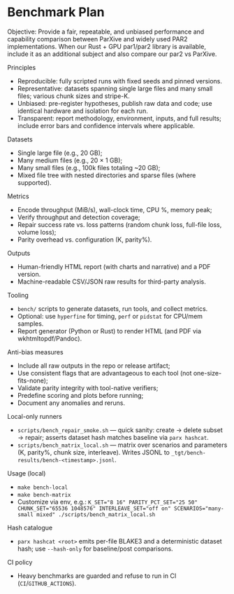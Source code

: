 # Benchmark Plan

Objective: Provide a fair, repeatable, and unbiased performance and capability comparison between ParXive and widely used PAR2 implementations. When our Rust + GPU par1/par2 library is available, include it as an additional subject and also compare our par2 vs ParXive.

Principles
- Reproducible: fully scripted runs with fixed seeds and pinned versions.
- Representative: datasets spanning single large files and many small files; various chunk sizes and stripe-K.
- Unbiased: pre-register hypotheses, publish raw data and code; use identical hardware and isolation for each run.
- Transparent: report methodology, environment, inputs, and full results; include error bars and confidence intervals where applicable.

Datasets
- Single large file (e.g., 20 GB);
- Many medium files (e.g., 20 × 1 GB);
- Many small files (e.g., 100k files totaling ~20 GB);
- Mixed file tree with nested directories and sparse files (where supported).

Metrics
- Encode throughput (MiB/s), wall-clock time, CPU %, memory peak;
- Verify throughput and detection coverage;
- Repair success rate vs. loss patterns (random chunk loss, full-file loss, volume loss);
- Parity overhead vs. configuration (K, parity%).

Outputs
- Human-friendly HTML report (with charts and narrative) and a PDF version.
- Machine-readable CSV/JSON raw results for third-party analysis.

Tooling
- `bench/` scripts to generate datasets, run tools, and collect metrics.
- Optional: use `hyperfine` for timing, `perf` or `pidstat` for CPU/mem samples.
- Report generator (Python or Rust) to render HTML (and PDF via wkhtmltopdf/Pandoc).

Anti-bias measures
- Include all raw outputs in the repo or release artifact;
- Use consistent flags that are advantageous to each tool (not one-size-fits-none);
- Validate parity integrity with tool-native verifiers;
- Predefine scoring and plots before running;
- Document any anomalies and reruns.

Local-only runners
- `scripts/bench_repair_smoke.sh` — quick sanity: create → delete subset → repair; asserts dataset hash matches baseline via `parx hashcat`.
- `scripts/bench_matrix_local.sh` — matrix over scenarios and parameters (K, parity%, chunk size, interleave). Writes JSONL to `_tgt/bench-results/bench-<timestamp>.jsonl`.

Usage (local)
- `make bench-local`
- `make bench-matrix`
- Customize via env, e.g.:
  `K_SET="8 16" PARITY_PCT_SET="25 50" CHUNK_SET="65536 1048576" INTERLEAVE_SET="off on" SCENARIOS="many-small mixed" ./scripts/bench_matrix_local.sh`

Hash catalogue
- `parx hashcat <root>` emits per-file BLAKE3 and a deterministic dataset hash; use `--hash-only` for baseline/post comparisons.

CI policy
- Heavy benchmarks are guarded and refuse to run in CI (`CI`/`GITHUB_ACTIONS`).
